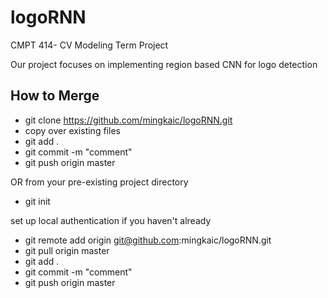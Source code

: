 # logoRNN
CMPT 414- CV Modeling Term Project

Our project focuses on implementing region based CNN for logo detection

## How to Merge
- git clone https://github.com/mingkaic/logoRNN.git
- copy over existing files
- git add .
- git commit -m "comment"
- git push origin master

OR
from your pre-existing project directory
- git init

set up local authentication if you haven't already

- git remote add origin git@github.com:mingkaic/logoRNN.git
- git pull origin master
- git add .
- git commit -m "comment"
- git push origin master
